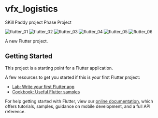 # vfx_logistics

SKill Paddy project Phase Project 

![flutter_01](https://user-images.githubusercontent.com/102883093/164948580-5478c78e-5d90-40a1-92bc-0b3c4fca0609.png)
![flutter_02](https://user-images.githubusercontent.com/102883093/164948621-78f4e585-eafb-4eab-afaa-41a0ef1fddf7.png)
![flutter_03](https://user-images.githubusercontent.com/102883093/164948608-fdd39ff2-6fb0-4448-9676-b81bf9e6fb44.png)
![flutter_04](https://user-images.githubusercontent.com/102883093/164948609-fac02ab5-374e-4238-b1c9-ac17b8f4993c.png)
![flutter_05](https://user-images.githubusercontent.com/102883093/164948610-1eecdc15-8a07-4c50-b842-579877900d0b.png)
![flutter_06](https://user-images.githubusercontent.com/102883093/164948611-d017a8b2-2f61-4407-a52a-ada68f60cb69.png)




A new Flutter project.

## Getting Started

This project is a starting point for a Flutter application.

A few resources to get you started if this is your first Flutter project:

- [Lab: Write your first Flutter app](https://flutter.dev/docs/get-started/codelab)
- [Cookbook: Useful Flutter samples](https://flutter.dev/docs/cookbook)

For help getting started with Flutter, view our
[online documentation](https://flutter.dev/docs), which offers tutorials,
samples, guidance on mobile development, and a full API reference.
